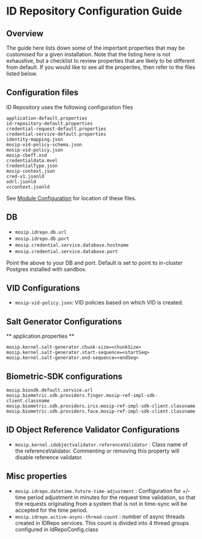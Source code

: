 # ID Repository Configuration Guide

## Overview
The guide here lists down some of the important properties that may be customised for a given installation. Note that the listing here is not exhaustive, but a checklist to review properties that are likely to be different from default. If you would like to see all the properites, then refer to the files listed below.

## Configuration files
ID Repository uses the following configuration files

```
application-default.properties
id-repository-default.properties
credential-request-default.properties
credential-service-default.properties
identity-mapping.json
mosip-vid-policy-schema.json
mosip-vid-policy.json
mosip-cbeff.xsd
credentialdata.mvel
CredentialType.json
mosip-context.json
cred-v1.jsonld
odrl.jsonld
vccontext.jsonld
```

See [Module Configuration](https://docs.mosip.io/1.2.0/modules/module-configuration) for location of these files.

## DB
* `mosip.idrepo.db.url`
* `mosip.idrepo.db.port`
* `mosip.credential.service.database.hostname`
* `mosip.credential.service.database.port`

Point the above to your DB and port.  Default is set to point to in-cluster Postgres installed with sandbox.

## VID Configurations
* `mosip-vid-policy.json`: VID policies based on which VID is created.

## Salt Generator Configurations
** application.properties **

```
mosip.kernel.salt-generator.chunk-size=<chunkSize>
mosip.kernel.salt-generator.start-sequence=<startSeq>
mosip.kernel.salt-generator.end-sequence=<endSeq>
```

## Biometric-SDK configurations
```
mosip.biosdk.default.service.url
mosip.biometric.sdk.providers.finger.mosip-ref-impl-sdk-client.classname
mosip.biometric.sdk.providers.iris.mosip-ref-impl-sdk-client.classname
mosip.biometric.sdk.providers.face.mosip-ref-impl-sdk-client.classname
```

## ID Object Reference Validator Configurations
* `mosip.kernel.idobjectvalidator.referenceValidator` : Class name of the referenceValidator. Commenting or removing this property will disable reference validator.

## Misc properties
* `mosip.idrepo.datetime.future-time-adjustment` : Configuration for +/- time period adjustment in minutes for the request time validation, so that the requests originating from a system that is not in time-sync will be accepted for the time period.
* `mosip.idrepo.active-async-thread-count` : number of async threads created in IDRepo services. This count is divided into 4 thread groups configured in IdRepoConfig.class